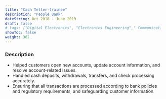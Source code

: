 ```yaml
---
title: "Cash Teller-trainee"
description: "People Bank"
dateString: Oct 2018 - June 2019
draft: false
# tags: ["Digital Electronics", "Electronics Engineering"," Communication Engineering"]
showToc: false
weight: 302
--- 
```


### Description


-  Helped customers open new accounts, update account information, and resolve account-related issues.
- Handled cash deposits, withdrawals, transfers, and check processing accurately.
- Ensuring that all transactions are processed according to bank policies and regulatory requirements, and safeguarding customer information.
